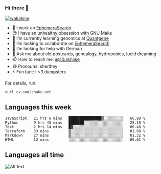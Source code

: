 ### Hi there 👋

[![wakatime](https://wakatime.com/badge/user/08339702-a231-40c4-8838-d449bd2ff951.svg)](https://wakatime.com/@08339702-a231-40c4-8838-d449bd2ff951)

<!--
**soulshake/soulshake** is a ✨ _special_ ✨ repository because its `README.md` (this file) appears on your GitHub profile.

Here are some ideas to get you started:

- 🔭 I’m currently working on ...
- 🌱 I’m currently learning ...
- 👯 I’m looking to collaborate on ...
- 🤔 I’m looking for help with ...
- 💬 Ask me about ...
- 📫 How to reach me: ...
- 😄 Pronouns: ...
- ⚡ Fun fact: ...
-->


- 🔭 I work on [EphemeraSearch](https://www.ephemerasearch.com/)
- 😍 I have an unhealthy obsession with GNU Make
- :dna: I’m currently learning genomics at [Quantgene](https://www.quantgene.com/)
- 👯 I’m looking to collaborate on [EphemeraSearch](https://www.ephemerasearch.com/)
- 🤔 I’m looking for help with German
- 💬 Ask me about old postcards, genealogy, hydroponics, lucid dreaming
- 📫 How to reach me: [@s0ulshake](https://twitter.com/soulshake)
- 😄 Pronouns: she/they
- ⚡ Fun fact: I <3 dumpsters

For details, run:

```
curl cv.soulshake.net
```

## Languages this week

<!--START_SECTION:waka-->

```text
JavaScript   21 hrs 6 mins   ███████████████▒░░░░░░░░░   60.98 %
Python       9 hrs 45 mins   ███████░░░░░░░░░░░░░░░░░░   28.18 %
Text         2 hrs 14 mins   █▓░░░░░░░░░░░░░░░░░░░░░░░   06.48 %
Terraform    33 mins         ▒░░░░░░░░░░░░░░░░░░░░░░░░   01.60 %
Markdown     27 mins         ▒░░░░░░░░░░░░░░░░░░░░░░░░   01.32 %
HTML         12 mins         ░░░░░░░░░░░░░░░░░░░░░░░░░   00.61 %
```

<!--END_SECTION:waka-->

## Languages all time
![Alt text](https://wakatime.com/share/@aj/6aa10b67-a5e9-4fb1-acaf-8692f4385172.svg)
